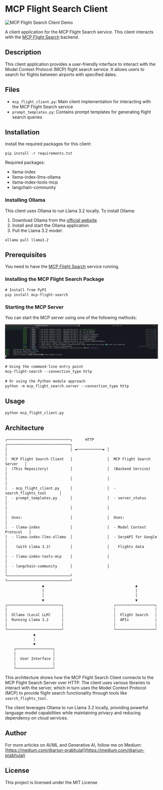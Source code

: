 # MCP Flight Search Client

![MCP Flight Search Client Demo](Images/mcp-flight-search-client.gif)

A client application for the MCP Flight Search service. This client interacts with the [MCP Flight Search](https://github.com/arjunprabhulal/mcp-flight-search) backend.

## Description

This client application provides a user-friendly interface to interact with the Model Context Protocol (MCP) flight search service. It allows users to search for flights between airports with specified dates.

## Files

- `mcp_flight_client.py`: Main client implementation for interacting with the MCP Flight Search service
- `prompt_templates.py`: Contains prompt templates for generating flight search queries

## Installation

Install the required packages for this client:

```
pip install -r requirements.txt
```

Required packages:
- llama-index
- llama-index-llms-ollama
- llama-index-tools-mcp
- langchain-community

### Installing Ollama

This client uses Ollama to run Llama 3.2 locally. To install Ollama:

1. Download Ollama from the [official website](https://ollama.com/download)
2. Install and start the Ollama application
3. Pull the Llama 3.2 model:
```
ollama pull llama3.2
```

## Prerequisites

You need to have the [MCP Flight Search](https://github.com/arjunprabhulal/mcp-flight-search) service running.

### Installing the MCP Flight Search Package

```
# Install from PyPI
pip install mcp-flight-search
```

### Starting the MCP Server

You can start the MCP server using one of the following methods:

![Starting the MCP Server](Images/start-server.png)

```
# Using the command-line entry point
mcp-flight-search --connection_type http

# Or using the Python module approach
python -m mcp_flight_search.server --connection_type http
```

## Usage

```
python mcp_flight_client.py
```

## Architecture

```
┌─────────────────────────────┐      HTTP      ┌─────────────────────────────┐
│                             │ ◄────────────► │                             │
│  MCP Flight Search Client   │                │  MCP Flight Search Server   │
│  (This Repository)          │                │  (Backend Service)          │
│                             │                │                             │
│  - mcp_flight_client.py     │                │  - search_flights_tool      │
│  - prompt_templates.py      │                │  - server_status            │
│                             │                │                             │
│  Uses:                      │                │  Uses:                      │
│  - llama-index              │                │  - Model Context Protocol   │
│  - llama-index-llms-ollama  │                │  - SerpAPI for Google      │
│    (with Llama 3.2)         │                │    Flights data            │
│  - llama-index-tools-mcp    │                │                             │
│  - langchain-community      │                │                             │
└─────────────────────────────┘                └─────────────────────────────┘
                 ▲                                          ▲
                 │                                          │
                 │                                          │
                 ▼                                          ▼
┌─────────────────────────┐                       ┌──────────────────┐
│                         │                       │                  │
│  Ollama (Local LLM)     │                       │  Flight Search   │
│  Running Llama 3.2      │                       │  APIs            │
│                         │                       │                  │
└─────────────────────────┘                       └──────────────────┘
             ▲
             │
             ▼
    ┌─────────────────┐
    │                 │
    │  User Interface │
    │                 │
    └─────────────────┘
```

This architecture shows how the MCP Flight Search Client connects to the MCP Flight Search Server over HTTP. The client uses various libraries to interact with the server, which in turn uses the Model Context Protocol (MCP) to provide flight search functionality through tools like `search_flights_tool`.

The client leverages Ollama to run Llama 3.2 locally, providing powerful language model capabilities while maintaining privacy and reducing dependency on cloud services.

## Author

For more articles on AI/ML and Generative AI, follow me on Medium: [https://medium.com/@arjun-prabhulal](https://medium.com/@arjun-prabhulal)

## License

This project is licensed under the MIT License 